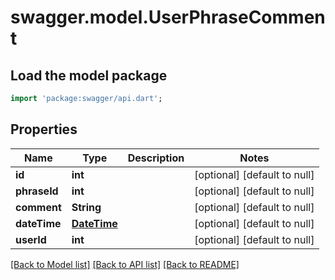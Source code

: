 # swagger.model.UserPhraseComment

## Load the model package
```dart
import 'package:swagger/api.dart';
```

## Properties
Name | Type | Description | Notes
------------ | ------------- | ------------- | -------------
**id** | **int** |  | [optional] [default to null]
**phraseId** | **int** |  | [optional] [default to null]
**comment** | **String** |  | [optional] [default to null]
**dateTime** | [**DateTime**](DateTime.md) |  | [optional] [default to null]
**userId** | **int** |  | [optional] [default to null]

[[Back to Model list]](../README.md#documentation-for-models) [[Back to API list]](../README.md#documentation-for-api-endpoints) [[Back to README]](../README.md)

